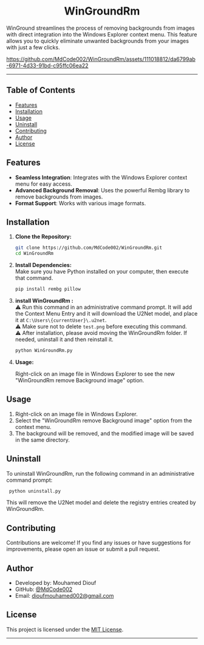 <h1 align="center">
WinGroundRm
</h1>



WinGround streamlines the process of removing backgrounds from images with direct integration into the Windows Explorer context menu. This feature allows you to quickly eliminate unwanted backgrounds from your images with just a few clicks.

https://github.com/MdCode002/WinGroundRm/assets/111018812/da6799ab-6971-4d33-91bd-c95ffc06ea22


---

## Table of Contents
- [Features](#features)
- [Installation](#installation)
- [Usage](#usage)
- [Uninstall](#Uninstall)
- [Contributing](#contributing)
- [Author](#Author)
- [License](#license)

  

## Features

- **Seamless Integration**: Integrates with the Windows Explorer context menu for easy access.
- **Advanced Background Removal**: Uses the powerful Rembg library to remove backgrounds from images.
- **Format Support**: Works with various image formats.

## Installation

1. **Clone the Repository:**

    ```bash
    git clone https://github.com/MdCode002/WinGroundRm.git
    cd WinGroundRm
    ```

2. **Install Dependencies:**<br>
Make sure you have Python installed on your computer, then execute that command.

    ```bash
    pip install rembg pillow
    ```

4. **install WinGroundRm :**<br>
 ⚠️ Run this command in an administrative command prompt. It will add the Context Menu Entry and it will download the U2Net model, and place it at `C:\Users\{currentUser}\.u2net`.<br>
⚠️ Make sure not to delete `test.png` before executing this command.<br>
 ⚠️ After installation, please avoid moving the WinGroundRm folder. If needed, uninstall it and then reinstall it.
   

    ```bash
    python WinGroundRm.py
    ```

5. **Usage:**

    Right-click on an image file in Windows Explorer to see the new "WinGroundRm remove Background image" option.

## Usage

1. Right-click on an image file in Windows Explorer.
2. Select the "WinGroundRm remove Background image" option from the context menu.
3. The background will be removed, and the modified image will be saved in the same directory.
   


## Uninstall

To uninstall WinGroundRm, run the following command in an administrative command prompt:

   ```bash
    python uninstall.py

   ```
This will remove the U2Net model and delete the registry entries created by WinGroundRm.



## Contributing

Contributions are welcome! If you find any issues or have suggestions for improvements, please open an issue or submit a pull request.

## Author
- Developed by: Mouhamed Diouf
- GitHub: [@MdCode002](https://github.com/MdCode002)
- Email: dioufmouhamed002@gmail.com

## License

This project is licensed under the [MIT License](LICENSE).

---


